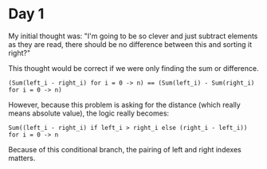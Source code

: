 # Day 1

My initial thought was: "I'm going to be so clever and just subtract elements as they are read, there should be no difference between this and sorting it right?"

This thought would be correct if we were only finding the sum or difference.

```
(Sum(left_i - right_i) for i = 0 -> n) == (Sum(left_i) - Sum(right_i) for i = 0 -> n)
```

However, because this problem is asking for the distance (which really means absolute value), the logic really becomes:

```
Sum((left_i - right_i) if left_i > right_i else (right_i - left_i)) for i = 0 -> n
```

Because of this conditional branch, the pairing of left and right indexes matters.
